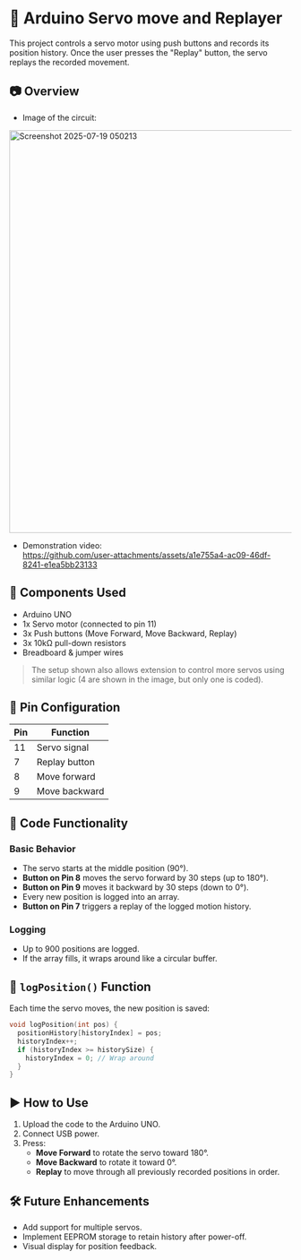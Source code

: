 
# 🦾 Arduino Servo move and Replayer

This project controls a servo motor using push buttons and records its position history. Once the user presses the "Replay" button, the servo replays the recorded movement.

## 📷 Overview

- Image of the circuit:  
<img width="637" height="719" alt="Screenshot 2025-07-19 050213" src="https://github.com/user-attachments/assets/8209148f-60f7-4e43-b40c-58be3bb49535" />


- Demonstration video:  
https://github.com/user-attachments/assets/a1e755a4-ac09-46df-8241-e1ea5bb23133




## 🧰 Components Used

- Arduino UNO
- 1x Servo motor (connected to pin 11)
- 3x Push buttons (Move Forward, Move Backward, Replay)
- 3x 10kΩ pull-down resistors
- Breadboard & jumper wires

> The setup shown also allows extension to control more servos using similar logic (4 are shown in the image, but only one is coded).

## 📌 Pin Configuration

| Pin | Function         |
|-----|------------------|
| 11  | Servo signal     |
| 7   | Replay button    |
| 8   | Move forward     |
| 9   | Move backward    |

## 🧠 Code Functionality

### Basic Behavior
- The servo starts at the middle position (90°).
- **Button on Pin 8** moves the servo forward by 30 steps (up to 180°).
- **Button on Pin 9** moves it backward by 30 steps (down to 0°).
- Every new position is logged into an array.
- **Button on Pin 7** triggers a replay of the logged motion history.

### Logging
- Up to 900 positions are logged.
- If the array fills, it wraps around like a circular buffer.

## 💾 `logPosition()` Function
Each time the servo moves, the new position is saved:
```cpp
void logPosition(int pos) {
  positionHistory[historyIndex] = pos;
  historyIndex++;
  if (historyIndex >= historySize) {
    historyIndex = 0; // Wrap around
  }
}
```

## ▶️ How to Use

1. Upload the code to the Arduino UNO.
2. Connect USB power.
3. Press:
   - **Move Forward** to rotate the servo toward 180°.
   - **Move Backward** to rotate it toward 0°.
   - **Replay** to move through all previously recorded positions in order.

## 🛠️ Future Enhancements
- Add support for multiple servos.
- Implement EEPROM storage to retain history after power-off.
- Visual display for position feedback.
